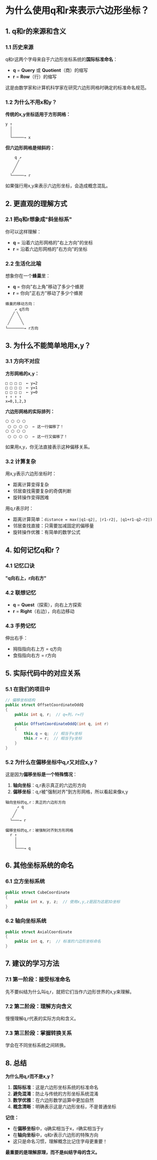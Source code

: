 # 为什么使用q和r来表示六边形坐标？

## 1. q和r的来源和含义

### 1.1 历史来源
q和r这两个字母来自于六边形坐标系统的**国际标准命名**：

- **q** = **Query** 或 **Quotient**（商）的缩写
- **r** = **Row**（行）的缩写

这是由数学家和计算机科学家在研究六边形网格时确定的标准命名规范。

### 1.2 为什么不用x和y？

**传统的x,y坐标适用于方形网格：**
```
y ↑
  │
  │
  └─────→ x
```

**但六边形网格是倾斜的：**
```
    q ↗
     ╱
    ╱
   ╱
  └─────→ r
```

如果强行用x,y来表示六边形坐标，会造成概念混乱。

## 2. 更直观的理解方式

### 2.1 把q和r想象成"斜坐标系"

你可以这样理解：
- **q** = 沿着六边形网格的"右上方向"的坐标
- **r** = 沿着六边形网格的"右方向"的坐标

### 2.2 生活化比喻

想象你在一个**蜂巢**里：
- **q** = 你向"右上角"移动了多少个蜂房
- **r** = 你向"正右方"移动了多少个蜂房

```
蜂巢的移动方向：
    ↗ q方向
   ╱ ╲
  ╱   ╲
 ╱     ╲
└───────→ r方向
```

## 3. 为什么不能简单地用x,y？

### 3.1 方向不对应

**方形网格的x,y：**
```
□ □ □ □  ← y=2
□ □ □ □  ← y=1  
□ □ □ □  ← y=0
↑ ↑ ↑ ↑
x=0,1,2,3
```

**六边形网格的实际排列：**
```
⬡ ⬡ ⬡ ⬡
 ⬡ ⬡ ⬡ ⬡  ← 这一行偏移了！
⬡ ⬡ ⬡ ⬡
 ⬡ ⬡ ⬡ ⬡  ← 这一行又偏移了！
```

如果用x,y，你无法直接表示这种偏移关系。

### 3.2 计算复杂

用x,y表示六边形坐标时：
- 距离计算变得复杂
- 邻居查找需要复杂的奇偶判断
- 旋转操作变得困难

用q,r表示时：
- 距离计算简单：`distance = max(|q1-q2|, |r1-r2|, |q1+r1-q2-r2|)`
- 邻居查找直接：只需要加减固定的偏移量
- 旋转操作优雅：有简单的数学公式

## 4. 如何记忆q和r？

### 4.1 记忆口诀

**"q向右上，r向右方"**

### 4.2 联想记忆

- **q** = **Quest**（探索），向右上方探索
- **r** = **Right**（右边），向右边移动

### 4.3 手势记忆

伸出右手：
- 拇指指向右上方 = q方向
- 食指指向右方 = r方向

## 5. 实际代码中的对应关系

### 5.1 在我们的项目中

```csharp
// 偏移坐标结构
public struct OffsetCoordinateOddQ
{
    public int q, r;  // q=列，r=行
    
    public OffsetCoordinateOddQ(int q, int r)
    {
        this.q = q;  // 相当于x坐标
        this.r = r;  // 相当于y坐标
    }
}
```

### 5.2 为什么在偏移坐标中q,r又对应x,y？

这是因为**偏移坐标是一个特殊情况**：

1. **轴向坐标**：q,r表示真正的六边形方向
2. **偏移坐标**：q,r被"强制对齐"到方形网格，所以看起来像x,y

```
轴向坐标的q,r：真正的六边形方向
     ↗ q
    ╱
   ╱
  └───→ r

偏移坐标的q,r：被强制对齐到方形网格
  r ↑
    │
    │
    └───→ q
```

## 6. 其他坐标系统的命名

### 6.1 立方坐标系统
```csharp
public struct CubeCoordinate
{
    public int x, y, z;  // 使用x,y,z是因为这是3D坐标
}
```

### 6.2 轴向坐标系统
```csharp
public struct AxialCoordinate  
{
    public int q, r;  // 标准的六边形坐标命名
}
```

## 7. 建议的学习方法

### 7.1 第一阶段：接受标准命名
先不要纠结为什么叫q,r，就把它们当作六边形世界的x,y来理解。

### 7.2 第二阶段：理解方向含义
慢慢理解q,r代表的实际方向和含义。

### 7.3 第三阶段：掌握转换关系
学会在不同坐标系统之间转换。

## 8. 总结

**为什么用q,r而不是x,y？**

1. **国际标准**：这是六边形坐标系统的标准命名
2. **避免混淆**：防止与传统的方形坐标系统混淆
3. **数学优雅**：在六边形数学运算中更加自然
4. **概念清晰**：明确表示这是六边形坐标，不是普通坐标

**记住：**
- 在**偏移坐标**中，q确实相当于x，r确实相当于y
- 在**轴向坐标**中，q和r表示六边形的特殊方向
- 这只是命名习惯，理解概念比记住字母更重要！

**最重要的是理解原理，而不是纠结字母的含义。**